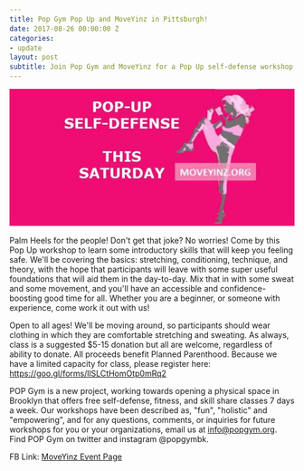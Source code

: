 ```yaml
---
title: Pop Gym Pop Up and MoveYinz in Pittsburgh!
date: 2017-08-26 00:00:00 Z
categories:
- update
layout: post
subtitle: Join Pop Gym and MoveYinz for a Pop Up self-defense workshop in Highland Park!
---
```


![Pop Gym at MoveYinz](/assets/moveyinz.jpg)

Palm Heels for the people! Don't get that joke? No worries! Come by this Pop Up workshop to learn some introductory skills that will keep you feeling safe. We'll be covering the basics: stretching, conditioning, technique, and theory, with the hope that participants will leave with some super useful foundations that will aid them in the day-to-day. Mix that in with some sweat and some movement, and you'll have an accessible and confidence-boosting good time for all. Whether you are a beginner, or someone with experience, come work it out with us!

Open to all ages! We'll be moving around, so participants should wear clothing in which they are comfortable stretching and sweating. As always, class is a suggested $5-15 donation but all are welcome, regardless of ability to donate. All proceeds benefit Planned Parenthood. Because we have a limited capacity for class, please register here: https://goo.gl/forms/llSLCtHomOtp0mRq2

POP Gym is a new project, working towards opening a physical space in Brooklyn that offers free self-defense, fitness, and skill share classes 7 days a week. Our workshops have been described as, "fun", "holistic" and "empowering", and for any questions, comments, or inquiries for future workshops for you or your organizations, email us at info@popgym.org. Find POP Gym on twitter and instagram @popgymbk.

FB Link: [MoveYinz Event Page](https://www.facebook.com/events/898973610256777/)
